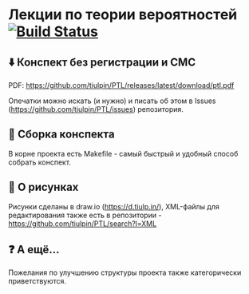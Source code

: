 # Лекции по теории вероятностей [![Build Status](https://travis-ci.org/tiulpin/PTL.svg?branch=master)](https://travis-ci.org/tiulpin/PTL)
## :arrow_down: Конспект без регистрации и СМС

PDF: https://github.com/tiulpin/PTL/releases/latest/download/ptl.pdf

Опечатки можно искать (и нужно) и писать об этом в Issues (https://github.com/tiulpin/PTL/issues) репозитория. 

## :orange_book: Сборка конспекта
В корне проекта есть Makefile - самый быстрый и удобный способ собрать конспект. 

## :rainbow: О рисунках
Рисунки сделаны в draw.io (https://d.tiulp.in/), XML-файлы для редактирования также есть в репозитории - https://github.com/tiulpin/PTL/search?l=XML

## :question: А ещё...
Пожелания по улучшению структуры проекта также категорически приветствуются.

